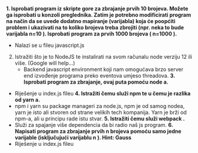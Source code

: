 **1. Isprobati program iz skripte gore za zbrajanje prvih 10 brojeva. Možete ga isprobati u konzoli preglednika. Zatim je potrebno modificirati program na način da se uvede dodatno mapiranje (varijabla) koja će poopćiti problem i ukazivati na to koliko brojeva treba zbrojiti (npr. neka to bude varijabla n=10 ). Isprobati program za prvih 1000 brojeva ( n=1000 ).**
   - Nalazi se u fileu javascript.js
2. Istražiti što je to NodeJS te instalirati na svom računalu node verziju 12 ili više. (Google will help...)
   - Backend javascript environment koji nam omogućava brzo server end izvođenje programa preko eventova umjeso threadova. 
**3. Isprobati program za zbrajanje, ovaj puta pomoću node a.**
  - Riješenje u index.js fileu
**4. Istražiti čemu služi npm te u čemu je razlika od yarn a.**
  - npm i yarn su package manageri za node.js, npm je od samog nodea, yarn je isto ali stvoren od strane velikih tech kompanija. Yarn je brži od npm-a, ali u principu rade istu stvar.
**5. Istražiti čemu služi webpack .**
  - Služi za spajanje više dependencia da bi radio naš js program.
**6. Napisati program za zbrajanje prvih n brojeva pomoću samo jedne varijable (isključujući varijablu n ). Hint: Gauss**
  - Riješenje u index.js fileu